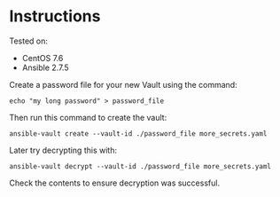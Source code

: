 # Instructions

Tested on:
- CentOS 7.6
- Ansible 2.7.5

Create a password file for your new Vault using the command:

    echo "my long password" > password_file

Then run this command to create the vault:

    ansible-vault create --vault-id ./password_file more_secrets.yaml

Later try decrypting this with:

    ansible-vault decrypt --vault-id ./password_file more_secrets.yaml

Check the contents to ensure decryption was successful.

